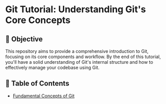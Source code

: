 # Git Tutorial: Understanding Git's Core Concepts

## 📘 Objective

This repository aims to provide a comprehensive introduction to Git, focusing on its core components and workflow. By the end of this tutorial, you'll have a solid understanding of Git's internal structure and how to effectively manage your codebase using Git.

## 🧭 Table of Contents

* [Fundamental Concepts of Git](docs/Fundamental_Concepts_of_Git.md)

